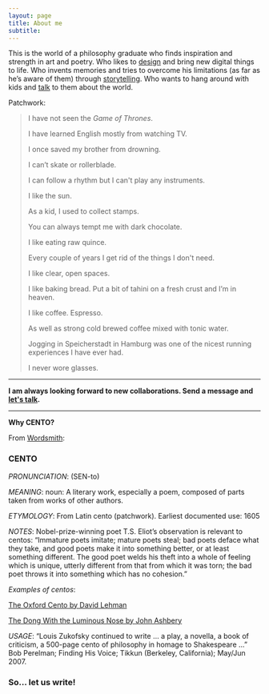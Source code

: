 ```yaml
---
layout: page
title: About me
subtitle: 
---
```


This is the world of a philosophy graduate who finds inspiration and strength in art and poetry. 
Who likes to [design](https://dev.cento.red/) and bring new digital things to life. 
Who invents memories and tries to overcome his limitations (as far as he’s aware of them) through [storytelling](https://words.cento.red/). 
Who wants to hang around with kids and [talk](https://philo.cento.red/) to them about the world. 


Patchwork:

> I have not seen the *Game of Thrones*.
>
> I have learned English mostly from watching TV.
>
> I once saved my brother from drowning. 
>
> I can’t skate or rollerblade. 
>
> I can follow a rhythm but I can't play any instruments. 
>
> I like the sun. 
>
> As a kid, I used to collect stamps.
>
> You can always tempt me with dark chocolate.
>
> I like eating raw quince. 
>
> Every couple of years I get rid of the things I don't need.
>
> I like clear, open spaces. 
>
> I like baking bread. Put a bit of tahini on a fresh crust and I’m in heaven.
>
> I like coffee. Espresso. 
>
> As well as strong cold brewed coffee mixed with tonic water. 
>
> Jogging in Speicherstadt in Hamburg was one of the nicest running experiences I have ever had. 
>
> I never wore glasses.

---

**I am always looking forward to new collaborations. 
Send a message and <a href="mailto:gabriel.furmuzachi@gmail.com"><span>let's talk</span></a>.** 

---

**Why CENTO?**

From [Wordsmith](https://wordsmith.org/words/cento.html):

### CENTO 

*PRONUNCIATION*: (SEN-to)

*MEANING*: noun: A literary work, especially a poem, composed of parts taken from works of other authors.

*ETYMOLOGY*: From Latin cento (patchwork). Earliest documented use: 1605

*NOTES*: Nobel-prize-winning poet T.S. Eliot’s observation is relevant to centos: “Immature poets imitate; mature poets steal; bad poets deface what they take, and good poets make it into something better, or at least something different. The good poet welds his theft into a whole of feeling which is unique, utterly different from that from which it was torn; the bad poet throws it into something which has no cohesion.”

*Examples of centos*:

[The Oxford Cento by David Lehman](https://www.nytimes.com/2006/04/02/books/arts/poem-these-fragments-i-have-shored.html)  

[The Dong With the Luminous Nose by John Ashbery](https://nonsenselit.com/2015/12/04/john-ashbery-the-dong-with-the-luminous-nose-1998/)

*USAGE*: “Louis Zukofsky continued to write … a play, a novella, a book of criticism, a 500-page cento of philosophy in homage to Shakespeare …” Bob Perelman; Finding His Voice; Tikkun (Berkeley, California); May/Jun 2007.

### So... let us write!